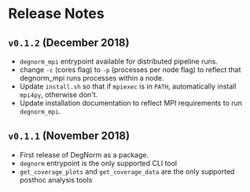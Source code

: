 # Release Notes

## ``v0.1.2`` (December 2018)
- ``degnorm_mpi`` entrypoint available for distributed pipeline runs.
- change `-c` (cores flag) to `-p` (processes per node flag) to reflect that degnorm_mpi
runs processes within a node.
- Update `install.sh` so that if `mpiexec` is in `PATH`, automatically install `mpi4py`, otherwise
don't.
- Update installation documentation to reflect MPI requirements to run `degnorm_mpi`.


## ``v0.1.1`` (November 2018)
- First release of DegNorm as a package.
- ``degnorm`` entrypoint is the only supported CLI tool
- ``get_coverage_plots`` and ``get_coverage_data`` are the only supported posthoc analysis tools